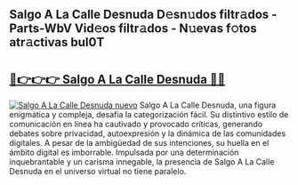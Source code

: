 ## Salgo A La Calle Desnuda D𝚎sn𝚞dos filtr𝚊dos - Parts-WbV Vid𝚎os filtr𝚊dos - N𝚞evas f𝚘tos atr𝚊ctivas buI0T

# <h2><a href="http://mb9ufos.tromn.icu/?c=Salgo+A+La+Calle+Desnuda">🔗👉👉👉 Salgo A La Calle Desnuda 🔗🔗</a></h2>

[![Salgo A La Calle Desnuda nuevo](https://i.imgur.com/pEAQMta.gif)](http://mb9ufos.tromn.icu/?c=Salgo+A+La+Calle+Desnuda)
Salgo A La Calle Desnuda, una figura enigmática y compleja, desafía la categorización fácil. Su distintivo estilo de comunicación en línea ha cautivado y provocado críticas, generando debates sobre privacidad, autoexpresión y la dinámica de las comunidades digitales. A pesar de la ambigüedad de sus intenciones, su huella en el ámbito digital es imborrable. Impulsada por una determinación inquebrantable y un carisma innegable, la presencia de Salgo A La Calle Desnuda en el universo virtual no tiene paralelo.
